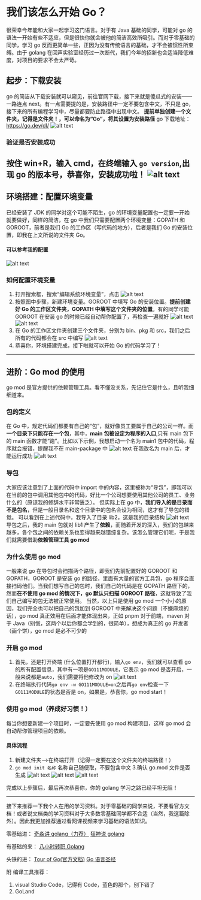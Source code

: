 # 我们该怎么开始 Go？

很荣幸今年能和大家一起学习这门语言。对于有 Java 基础的同学，可能对 go 的语法一开始有些不适应，但是很快你就会被他的简洁高效所吸引。而对于零基础的同学，学习 go 反而更简单一些，正因为没有传统语言的基础，才不会被惯性所束缚。由于 golang 在回声实验室经历过一次断代，我们今年的招新也会适当降低难度，对项目的要求不会太严苛。


## 起步：下载安装
go 的简洁从下载安装就可以窥见，前往官网下载，接下来就是傻瓜式的安装——一路连点 next。有一点需要提的是，安装路径中一定不要包含中文，不只是 go，接下来的所有编程学习中，尽量都要防止路径中出现中文。
**提前单独创建一个文件夹，记得是文件夹！，可以命名为“Go”，将其设置为安装路径**
go 下载地址：https://go.dev/dl/
![alt text](image.png)

### 验证是否安装成功
按住 win+R，输入 cmd，在终端输入 `go version`,出现 go 的**版本号**，恭喜你，安装成功啦！
![alt text](image-1.png)
---
## 环境搭建：配置环境变量
已经安装了 JDK 的同学对这个可能不陌生，go 的环境变量配置也一定要一开始就要做好，同样的简洁，在 go 中我们只需要配置两个环境变量：GOPATH 和 GOROOT，前者是我们 Go 的工作区（写代码的地方），后者是我们 Go 的安装位置，即我在上文所说的文件夹 Go。
#### 可以参考我的配置
![alt text](image-2.png)
### 如何配置环境变量
1. 打开搜索框，搜索“编辑系统环境变量”，点击
![alt text](image-3.png)
2. 按照图中步骤，新建环境变量。GOROOT 中填写 Go 的安装位置。**提前创建好 Go 的工作区文件夹，GOPATH 中填写这个文件夹的位置**。有的同学可能 GOROOT 在安装 go 的时候已经自动帮你配置了，再检查一遍就好
![alt text](image111.png)
![alt text](image222.png)
3. 在 Go 的工作区文件夹创建三个文件夹，分别为 bin、pkg 和 src，我们之后所有的代码都会在 src 中编写
![alt text](image-12.png)
4. 恭喜你，环境搭建完成，接下啦就可以开始 Go 的代码学习了！
---
## 进阶：Go mod 的使用

go mod 是官方提供的依赖管理工具。看不懂没关系，先记住它是什么，且听我细细道来。
### 包的定义
在 Go 中，规定代码们都要有自己的“包”，就好像员工要属于自己的公司一样。而**一个目录下只能存在一个包**，其中，**main 包被设定为程序的入口**,只有 main 包下的 main 函数才能“跑”。比如以下示例，我想启动一个名为 main1 包中的代码，程序就会报错，提醒我不在 main-package 中
![alt text](image-5.png)
在我改名为 main 后，才能运行成功
![alt text](image-6.png)

### 导包
大家应该注意到了上面的代码中 import 中的内容，这里被称为“导包”，即我可以在当前的包中调用其他包中的代码，好比一个公司想要使用其他公司的员工、业务什么的（原谅我的修辞水平非常匮乏）。
但实际上在 go 中，**我们导入的是目录而不是包名**，但是一般目录名和这个目录中的包名会设为相同，这才有了导包的错觉。
可以看到在上述代码中，我导入了目录 lib2，这是我的目录结构
![alt text](image-7.png)
导包之后，我的 main 包就对 lib1 产生了**依赖**，而随着开发的深入，我们的包越来越多，各个包之间的依赖关系也变得越来越错综复杂。该怎么管理它们呢，于是我们就需要借助**依赖管理工具 go mod**

### 为什么使用 go mod
一般来说 go 在导包时会扫描两个路径，即我们先前配置好的 GOROOT 和 GOPATH，GOROOT 是安装 go 的路径，里面有大量的官方工具包，go 程序会直接扫码他们。当我们想写自己的包时，我们自己的代码是在 GOPATH 路径下的，然而**在不使用 go mod 的情况下，go 默认只扫描 GOROOT 路径**，这就导致了我们自己编写的包无法被正常使用。
当然，以上只是使用 go mod 一个小小的原因，我们完全也可以把自己的包加到 GOROOT 中来解决这个问题（不嫌麻烦的话），go mod 真正效用在后面才能体现出来，正如 pnpm 对于前端，maven 对于 Java（别慌，这两个以后你都会学到的，很简单），想成为真正的 go 开发者（画个饼），go mod 是必不可少的

### 开启 go mod
1. 首先，还是打开终端 (什么位置打开都行)，输入`go env`，我们就可以查看 go 的所有配置信息，其中有一项是`GO111MODULE`，它表示 go mod 是否开启，一般来说都是`auto`，我们需要将他修改为 on
![alt text](image-8.png)
2. 在终端执行代码`go env -w GO111MODULE=on`之后再`go env`检查一下`GO111MODULE`的状态是否是 on，如果是，恭喜你，go mod start！

### 使用 go mod（养成好习惯！）
每当你想要新建一个项目时，一定要先使用 go mod 构建项目，这样 go mod 会自动帮你管理项目的依赖。
#### 具体流程
1. 新建文件夹——>在终端打开（记得一定要在这个文件夹的终端路径！）
2.  `go mod init 名称` 名称自己随便取，不要包含中文
3.确认 go.mod 文件是否生成
![alt text](image-9.png)
![alt text](image-10.png)
![alt text](image-11.png)

完成以上步骤后，最后再次恭喜你，你的 golang 学习之路已经平坦无阻！

---

接下来推荐一下我个人在用的学习资料。对于零基础的同学来说，不要看官方文档！或者说文档类的学习资料对于大多数零基础同学都不合适（当然，我这篇除外）。因此我更加推荐通过看网课视频来学习基础的语法知识。

零基础进：
[奇淼讲 golang（力荐）](https://www.bilibili.com/video/BV1W7411N7iq/?spm_id_from=333.788&vd_source=ba555caf87e1e2f9c37b53d8c4b0e3e8)
[狂神说 golang](https://www.bilibili.com/video/BV1ae41157o9/?spm_id_from=333.337.search-card.all.click&vd_source=ba555caf87e1e2f9c37b53d8c4b0e3e8)

有基础的来：
[八小时转职 Golang](https://www.bilibili.com/video/BV1gf4y1r79E/?spm_id_from=333.1365.top_right_bar_window_default_collection.content.click)

头铁的进：
[Tour of Go(官方文档)](https://go.dev/tour/)
[Go 语言圣经](https://golang-china.github.io/gopl-zh/index.html)

附
编译工具推荐：
 1. visual Studio Code，记得有 Code，蓝色的那个，别下错了
 2. GoLand




